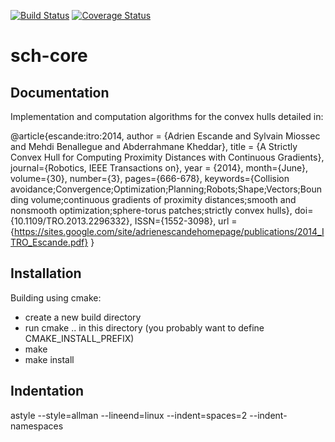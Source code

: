 [![Build Status](https://travis-ci.org/jrl-umi3218/sch-core.svg?branch=master)](https://travis-ci.org/jrl-umi3218/sch-core)
[![Coverage Status](https://coveralls.io/repos/jrl-umi3218/sch-core/badge.png)](https://coveralls.io/r/jrl-umi3218/sch-core)

sch-core
========


Documentation
-------------

Implementation and computation algorithms for the convex hulls detailed in:

@article{escande:itro:2014,
  author = {Adrien Escande and Sylvain Miossec and Mehdi Benallegue and Abderrahmane Kheddar},
  title = {A Strictly Convex Hull for Computing Proximity Distances with Continuous Gradients},
  journal={Robotics, IEEE Transactions on}, 
  year = {2014},
  month={June}, 
  volume={30}, 
  number={3}, 
  pages={666-678}, 
  keywords={Collision avoidance;Convergence;Optimization;Planning;Robots;Shape;Vectors;Bounding volume;continuous gradients of proximity distances;smooth and nonsmooth optimization;sphere-torus patches;strictly convex hulls}, 
  doi={10.1109/TRO.2013.2296332}, 
  ISSN={1552-3098},
  url = {https://sites.google.com/site/adrienescandehomepage/publications/2014_ITRO_Escande.pdf}
}


Installation
------------

Building using cmake:
- create a new build directory
- run cmake .. in this directory 
  (you probably want to define CMAKE_INSTALL_PREFIX)
- make
- make install


Indentation
------------
astyle --style=allman --lineend=linux --indent=spaces=2 --indent-namespaces

